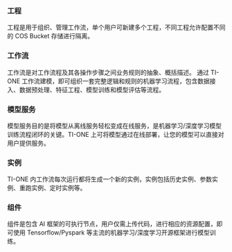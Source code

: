 ### 工程
工程是用于组织、管理工作流，单个用户可新建多个工程，不同工程允许配置不同的 COS Bucket 存储进行隔离。

### 工作流
工作流是对工作流程及其各操作步骤之间业务规则的抽象、概括描述。 通过 TI-ONE 工作流建模，即可组织一套完整逻辑和规则的机器学习流程，包含数据接入、数据预处理、特征工程、模型训练和模型评估等流程。

### 模型服务
模型服务目的是将模型从离线服务轻松变成在线服务，是机器学习/深度学习模型训练流程闭环的关键。TI-ONE 上可将模型通过在线部署，让您的模型可以直接对用户提供服务。

### 实例
TI-ONE 内工作流每次运行都将生成一个新的实例，实例包括历史实例、参数实例、重跑实例、定时实例等。

### 组件
组件是包含 AI 框架的可执行节点，用户仅需上传代码，进行相应的资源配置，即可使用 Tensorflow/Pyspark 等主流的机器学习/深度学习开源框架进行模型训练。

